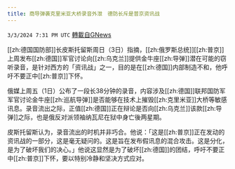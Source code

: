 ```yaml
---
title: 商导弹袭克里米亚大桥录音外泄　德防长斥是普京资讯战
---
```

`3/3/2024 7:31 PM UTC` [轉載自GNews](https://gnews.org/articles/2361503)

[[zh:德国国防部]]长皮斯托留斯周日（3日）指摘，[[zh:俄罗斯总统]][[zh:普京]]上周发布[[zh:德国]]军官讨论向[[zh:乌克兰]]提供金牛座[[zh:导弹]]潜在可能的窃听录音，是针对西方的「资讯战」之一，目的是在[[zh:德国]]内部制造不和，他呼吁不要正中[[zh:普京]]下怀。

俄媒上周五（1日）公布了一段长38分钟的录音，内容涉及[[zh:德国]]联邦国防军军官讨论金牛座[[zh:巡航导弹]]是否能够在技术上摧毁[[zh:克里米亚]]大桥等敏感讯息。录音流出之际，正值[[zh:德国]]正在辩论是否向[[zh:乌克兰]]该款[[zh:导弹]]之际，也是俄反对派领袖纳瓦尼在狱中身亡後两星期。

皮斯托留斯认为，录音流出的时机并非巧合。他说：「这是[[zh:普京]]正在发动的资讯战的一部分，这是毫无疑问的。这是旨在发布假讯息的混合攻击。这是分化，是为了破坏我们的决心。」他说这显然是为了破坏[[zh:德国]]的团结，呼吁不要正中[[zh:普京]]下怀，要以特别冷静和坚决方式应对。
